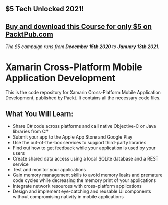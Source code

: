 ## $5 Tech Unlocked 2021!
[Buy and download this Course for only $5 on PacktPub.com](https://www.packtpub.com/product/xamarin-cross-platform-mobile-application-development/9781787120129)
-----
*The $5 campaign         runs from __December 15th 2020__ to __January 13th 2021.__*

# Xamarin Cross-Platform Mobile Application Development
This is the code repository for Xamarin Cross-Platform Mobile Application Development, published by Packt. It contains all the necessary code files.

## What You Will Learn:

*	Share C# code across platforms and call native Objective-C or Java libraries from C#
*	Submit your app to the Apple App Store and Google Play
*	Use the out-of-the-box services to support third-party libraries
*	Find out how to get feedback while your application is used by your users
*	Create shared data access using a local SQLite database and a REST service
*	Test and monitor your applications
*	Gain memory management skills to avoid memory leaks and premature code cycles while decreasing the memory print of your applications
*	Integrate network resources with cross-platform applications
*	Design and implement eye-catching and reusable UI components without compromising nativity in mobile applications

